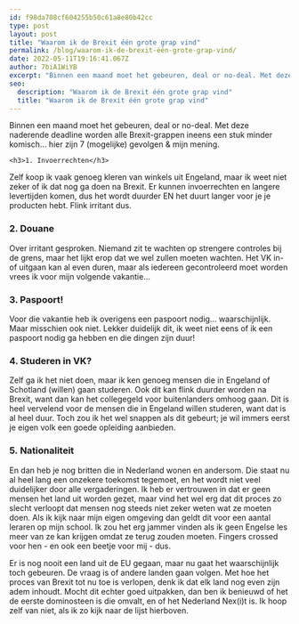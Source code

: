 ```yaml
---
id: f98da708cf604255b50c61a8e80b42cc
type: post
layout: post
title: "Waarom ik de Brexit één grote grap vind"
permalink: /blog/waarom-ik-de-brexit-één-grote-grap-vind/
date: 2022-05-11T19:16:41.067Z
author: 7biA1WiYB
excerpt: "Binnen een maand moet het gebeuren, deal or no-deal. Met deze naderende deadline worden alle Brexit-grappen ineens een stuk minder komisch... hier zijn 7 (mogelijke) gevolgen &amp; mijn mening.  "
seo:
  description: "Waarom ik de Brexit één grote grap vind"
  title: "Waarom ik de Brexit één grote grap vind"
---
```

Binnen een maand moet het gebeuren, deal or no-deal. Met deze naderende deadline worden alle Brexit-grappen ineens een stuk minder komisch... hier zijn 7 (mogelijke) gevolgen &amp; mijn mening.  

    <h3>1. Invoerrechten</h3>
<p>Zelf koop ik vaak genoeg kleren van winkels uit Engeland, maar ik weet niet zeker of ik dat nog ga doen na Brexit. Er kunnen invoerrechten en langere levertijden komen, dus het wordt duurder EN het duurt langer voor je je producten hebt. Flink irritant dus.</p>
<h3>2. Douane</h3>
<p>Over irritant gesproken. Niemand zit te wachten op strengere controles bij de grens, maar het lijkt erop dat we wel zullen moeten wachten. Het VK in- of uitgaan kan al even duren, maar als iedereen gecontroleerd moet worden vrees ik voor mijn volgende vakantie... </p>
<h3>3. Paspoort!</h3>
<p>Voor die vakantie heb ik overigens een paspoort nodig... waarschijnlijk. Maar misschien ook niet. Lekker duidelijk dit, ik weet niet eens of ik een paspoort nodig ga hebben en die dingen zijn duur!</p>
<h3>4. Studeren in VK?</h3>
<p>Zelf ga ik het niet doen, maar ik ken genoeg mensen die in Engeland of Schotland (willen) gaan studeren. Ook dit kan flink duurder worden na Brexit, want dan kan het collegegeld voor buitenlanders omhoog gaan. Dit is heel vervelend voor de mensen die in Engeland willen studeren, want dat is al heel duur. Toch zou ik het wel snappen als dit gebeurt; je wil immers eerst je eigen volk een goede opleiding aanbieden. </p>
<h3>5. Nationaliteit</h3>
<p>En dan heb je nog britten die in Nederland wonen en andersom. Die staat nu al heel lang een onzekere toekomst tegemoet, en het wordt niet veel duidelijker door alle vergaderingen. Ik heb er vertrouwen in dat er geen mensen het land uit worden gezet, maar vind het wel erg dat dit proces zo slecht verloopt dat mensen nog steeds niet zeker weten wat ze moeten doen. Als ik kijk naar mijn eigen omgeving dan geldt dit voor een aantal leraren op mijn school. Ik zou het erg jammer vinden als ik geen Engelse les meer van ze kan krijgen omdat ze terug zouden moeten. Fingers crossed voor hen - en ook een beetje voor mij - dus.</p>
<p>Er is nog nooit een land uit de EU gegaan, maar nu gaat het waarschijnlijk toch gebeuren. De vraag is of andere landen gaan volgen. Met hoe het proces van Brexit tot nu toe is verlopen, denk ik dat elk land nog even zijn adem inhoudt. Mocht dit echter goed uitpakken, dan ben ik benieuwd of het de eerste dominosteen is die omvalt, en of het Nederland Nex(i)t is. Ik hoop zelf van niet, als ik zo kijk naar de lijst hierboven.</p>  

